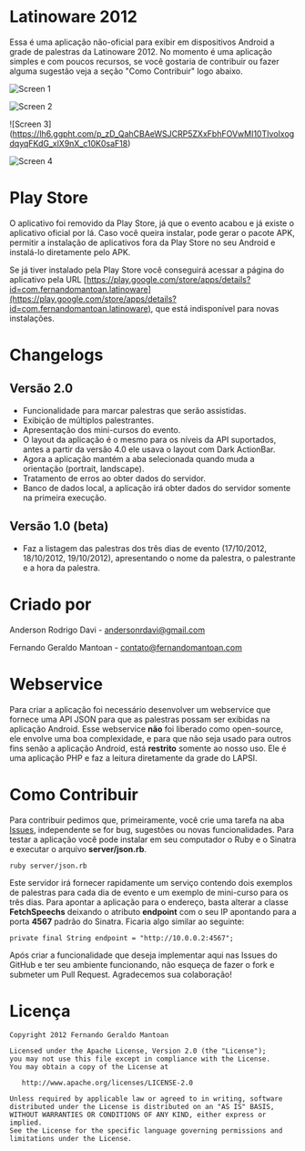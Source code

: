 Latinoware 2012
==================

Essa é uma aplicação não-oficial para exibir em dispositivos Android a grade de palestras da Latinoware 2012. No momento é uma aplicação simples e com poucos recursos, se você gostaria de contribuir ou fazer alguma sugestão veja a seção "Como Contribuir" logo abaixo.

![Screen 1](https://lh5.ggpht.com/RyUDRn53z1HE6j0OW1nfjLLmqPyJ_M2K44S2TecrBsAl8Va98UO2_3qrmGnKXpZWdb4)

![Screen 2](https://lh5.ggpht.com/5CGY1X8LOSHuat-hto9zypOKiEoMNBBLbp7Us3sqDPnEAq6ghSJuTKQsiq0g9lW4VQ)

![Screen 3] (https://lh6.ggpht.com/p_zD_QahCBAeWSJCRP5ZXxFbhFOVwMI10TIvoIxogdqyqFKdG_xlX9nX_c10K0saF18)

![Screen 4](https://lh6.ggpht.com/jPuFSqHzK5XFJhTTk6CTokX86Vo9YcSB6onVCHCcWYakVVwlrUAgkHUC-X3SjqHUp38)

Play Store
=================

O aplicativo foi removido da Play Store, já que o evento acabou e já existe o aplicativo oficial por lá. Caso você queira instalar, pode gerar o pacote APK, permitir a instalação de aplicativos fora da Play Store no seu Android e instalá-lo diretamente pelo APK.

Se já tiver instalado pela Play Store você conseguirá acessar a página do aplicativo pela URL [https://play.google.com/store/apps/details?id=com.fernandomantoan.latinoware](https://play.google.com/store/apps/details?id=com.fernandomantoan.latinoware), que está indisponível para novas instalações.

Changelogs
==================

## Versão 2.0
* Funcionalidade para marcar palestras que serão assistidas.
* Exibição de múltiplos palestrantes.
* Apresentação dos mini-cursos do evento.
* O layout da aplicação é o mesmo para os níveis da API suportados, antes a partir da versão 4.0 ele usava o layout com Dark ActionBar.
* Agora a aplicação mantém a aba selecionada quando muda a orientação (portrait, landscape).
* Tratamento de erros ao obter dados do servidor.
* Banco de dados local, a aplicação irá obter dados do servidor somente na primeira execução.

## Versão 1.0 (beta)
* Faz a listagem das palestras dos três dias de evento (17/10/2012, 18/10/2012, 19/10/2012), apresentando o nome da palestra, o palestrante e a hora da palestra.

Criado por
==================

Anderson Rodrigo Davi - <andersonrdavi@gmail.com>

Fernando Geraldo Mantoan - <contato@fernandomantoan.com>

Webservice
==================

Para criar a aplicação foi necessário desenvolver um webservice que fornece uma API JSON para que as palestras possam ser exibidas na aplicação Android. Esse webservice **não** foi liberado como open-source, ele envolve uma boa complexidade, e para que não seja usado para outros fins senão a aplicação Android, está **restrito** somente ao nosso uso. Ele é uma aplicação PHP e faz a leitura diretamente da grade do LAPSI.

Como Contribuir
==================

Para contribuir pedimos que, primeiramente, você crie uma tarefa na aba [Issues](https://github.com/fernandomantoan/android-latinoware/issues), independente se for bug, sugestões ou novas funcionalidades. Para testar a aplicação você pode instalar em seu computador o Ruby e o Sinatra e executar o arquivo **server/json.rb**.

    ruby server/json.rb

Este servidor irá fornecer rapidamente um serviço contendo dois exemplos de palestras para cada dia de evento e um exemplo de mini-curso para os três dias. Para apontar a aplicação para o endereço, basta alterar a classe **FetchSpeechs** deixando o atributo **endpoint** com o seu IP apontando para a porta **4567** padrão do Sinatra. Ficaria algo similar ao seguinte:

    private final String endpoint = "http://10.0.0.2:4567";

Após criar a funcionalidade que deseja implementar aqui nas Issues do GitHub e ter seu ambiente funcionando, não esqueça de fazer o fork e submeter um Pull Request. Agradecemos sua colaboração!


Licença
==================

    Copyright 2012 Fernando Geraldo Mantoan

    Licensed under the Apache License, Version 2.0 (the "License");
    you may not use this file except in compliance with the License.
    You may obtain a copy of the License at

       http://www.apache.org/licenses/LICENSE-2.0

    Unless required by applicable law or agreed to in writing, software
    distributed under the License is distributed on an "AS IS" BASIS,
    WITHOUT WARRANTIES OR CONDITIONS OF ANY KIND, either express or implied.
    See the License for the specific language governing permissions and
    limitations under the License.

